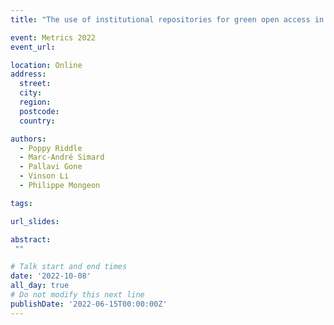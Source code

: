 ```yaml
---
title: "The use of institutional repositories for green open access in Canadian universities"

event: Metrics 2022
event_url: 

location: Online
address:
  street: 
  city: 
  region: 
  postcode: 
  country: 

authors:
  - Poppy Riddle
  - Marc-André Simard
  - Pallavi Gone
  - Vinson Li
  - Philippe Mongeon

tags:

url_slides: 

abstract:
 ""

# Talk start and end times
date: '2022-10-08'
all_day: true
# Do not modify this next line
publishDate: '2022-06-15T00:00:00Z'
---
```

